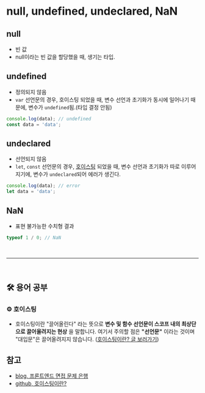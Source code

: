 # null, undefined, undeclared, NaN

## null

- 빈 값
- null이라는 빈 값을 할당했을 때, 생기는 타입.

## undefined

- 정의되지 않음
- `var` 선언문의 경우, 호이스팅 되었을 때, 변수 선언과 초기화가 동시에 일어나기 때문에, 변수가 `undefined`됨.(타입 결정 안됨)

```js
console.log(data); // undefined
const data = 'data';
```

## undeclared

- 선언되지 않음
- `let`, `const` 선언문의 경우, [호이스팅](#gear-호이스팅) 되었을 때, 변수 선언과 초기화가 따로 이루어지기에, 변수가 `undeclared`되어 에러가 생긴다.

```js
console.log(data); // error
let data = 'data';
```

## NaN

- 표현 불가능한 수치형 결과

```js
typeof 1 / 0; // NaN
```

<br>

---

<br>

## :hammer_and_wrench: 용어 공부

### :gear: 호이스팅

- 호이스팅이란 "끌어올린다" 라는 뜻으로 **변수 및 함수 선언문이 스코프 내의 최상단으로 끌어올려지는 현상** 을 말합니다. 여기서 주의할 점은 **"선언문"** 이라는 것이며 "대입문"은 끌어올려지지 않습니다. ([호이스팅이란? 글 보러가기](https://github.com/Esoolgnah/Frontend-Interview-Questions/blob/main/Notes/important-5/hoisting.md))
  <br>

## 참고

- [blog, 프론트엔드 면접 문제 은행](https://velog.io/@wkahd01/%ED%94%84%EB%A1%A0%ED%8A%B8%EC%97%94%EB%93%9C-%EB%A9%B4%EC%A0%91-%EB%AC%B8%EC%A0%9C-%EC%9D%80%ED%96%89-HTML-%EC%A7%88%EB%AC%B8-%EB%8B%B5%EB%B3%80#null-undefined-undeclared-nan)
- [github, 호이스팅이란?](https://github.com/Esoolgnah/Frontend-Interview-Questions/blob/main/Notes/important-5/hoisting.md)
